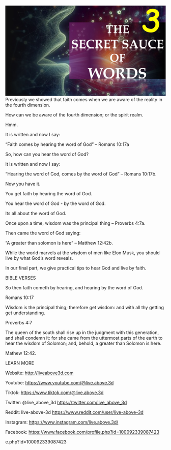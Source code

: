 ![Video cover image](cover.jpeg)
Previously we showed that faith comes when we are aware of the reality in the fourth dimension.

How can we be aware of the fourth dimension; or the spirit realm.

Hmm.

It is written and now I say:

“Faith comes by hearing the word of God” – Romans 10:17a

So, how can you hear the word of God?

It is written and now I say:

“Hearing the word of God, comes by the word of God” – Romans 10:17b.

Now you have it.

You get faith by hearing the word of God. 

You hear the word of God - by the word of God.

Its all about the word of God.

Once upon a time, wisdom was the principal thing – Proverbs 4:7a.

Then came the word of God saying:

“A greater than solomon is here” – Matthew 12:42b.

While the world marvels at the wisdom of men like Elon Musk, you should live by what God’s word reveals.

In our final part, we give practical tips to hear God and live by faith.

BIBLE VERSES

So then faith cometh by hearing, and hearing by the word of God.

Romans 10:17

Wisdom is the principal thing; therefore get wisdom: and with all thy getting get understanding.

Proverbs 4:7

The queen of the south shall rise up in the judgment with this generation, and shall condemn it: for she came from the uttermost parts of the earth to hear the wisdom of Solomon; and, behold, a greater than Solomon is here.

Mathew 12:42.

LEARN MORE

Website: http://liveabove3d.com

Youtube: https://www.youtube.com/@live.above.3d

Tiktok: https://www.tiktok.com/@live.above.3d

Twitter: @live_above_3d https://twitter.com/live_above_3d

Reddit: live-above-3d https://www.reddit.com/user/live-above-3d

Instagram: https://www.instagram.com/live.above.3d/

Facebook: https://www.facebook.com/profile.php?id=100092339087423

e.php?id=100092339087423


